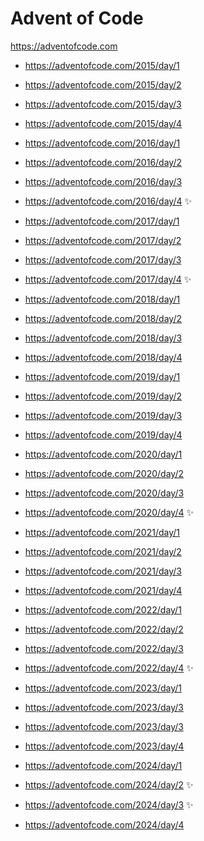 # Advent of Code

https://adventofcode.com

- https://adventofcode.com/2015/day/1
- https://adventofcode.com/2015/day/2
- https://adventofcode.com/2015/day/3
- https://adventofcode.com/2015/day/4

- https://adventofcode.com/2016/day/1
- https://adventofcode.com/2016/day/2
- https://adventofcode.com/2016/day/3
- https://adventofcode.com/2016/day/4 ✨

- https://adventofcode.com/2017/day/1
- https://adventofcode.com/2017/day/2
- https://adventofcode.com/2017/day/3
- https://adventofcode.com/2017/day/4 ✨

- https://adventofcode.com/2018/day/1
- https://adventofcode.com/2018/day/2
- https://adventofcode.com/2018/day/3
- https://adventofcode.com/2018/day/4

- https://adventofcode.com/2019/day/1
- https://adventofcode.com/2019/day/2
- https://adventofcode.com/2019/day/3
- https://adventofcode.com/2019/day/4

- https://adventofcode.com/2020/day/1
- https://adventofcode.com/2020/day/2
- https://adventofcode.com/2020/day/3
- https://adventofcode.com/2020/day/4 ✨

- https://adventofcode.com/2021/day/1
- https://adventofcode.com/2021/day/2
- https://adventofcode.com/2021/day/3
- https://adventofcode.com/2021/day/4

- https://adventofcode.com/2022/day/1
- https://adventofcode.com/2022/day/2
- https://adventofcode.com/2022/day/3
- https://adventofcode.com/2022/day/4 ✨

- https://adventofcode.com/2023/day/1
- https://adventofcode.com/2023/day/3
- https://adventofcode.com/2023/day/3
- https://adventofcode.com/2023/day/4

- https://adventofcode.com/2024/day/1
- https://adventofcode.com/2024/day/2 ✨
- https://adventofcode.com/2024/day/3 ✨
- https://adventofcode.com/2024/day/4
